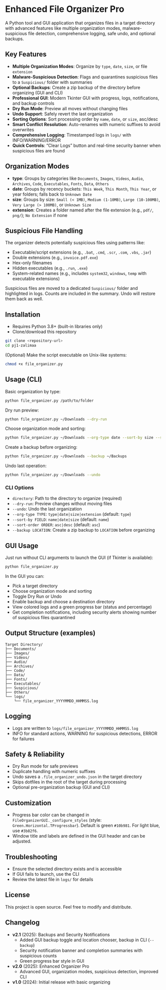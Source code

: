 # Enhanced File Organizer Pro

A Python tool and GUI application that organizes files in a target directory with advanced features like multiple organization modes, malware-suspicious file detection, comprehensive logging, safe undo, and optional backups.

## Key Features

- **Multiple Organization Modes**: Organize by `type`, `date`, `size`, or file `extension`
- **Malware-Suspicious Detection**: Flags and quarantines suspicious files to a `Suspicious/` folder with summaries
- **Optional Backups**: Create a zip backup of the directory before organizing (GUI and CLI)
- **Professional GUI**: Modern Tkinter GUI with progress, logs, notifications, and backup controls
- **Dry Run Mode**: Preview all moves without changing files
- **Undo Support**: Safely revert the last organization
- **Sorting Options**: Sort processing order by `name`, `date`, or `size`, asc/desc
- **Smart Conflict Resolution**: Auto-renames with numeric suffixes to avoid overwrites
- **Comprehensive Logging**: Timestamped logs in `logs/` with INFO/WARNING/ERROR
- **Quick Controls**: “Clear Logs” button and real-time security banner when suspicious files are found

## Organization Modes

- **type**: Groups by categories like `Documents`, `Images`, `Videos`, `Audio`, `Archives`, `Code`, `Executables`, `Fonts`, `Data`, `Others`
- **date**: Groups by recency buckets: `This Week`, `This Month`, `This Year`, or year folders; falls back to `Unknown Date`
- **size**: Groups by size: `Small (< 1MB)`, `Medium (1-10MB)`, `Large (10-100MB)`, `Very Large (> 100MB)`, or `Unknown Size`
- **extension**: Creates a folder named after the file extension (e.g., `pdf/`, `png/`); `No Extension` if none

## Suspicious File Handling

The organizer detects potentially suspicious files using patterns like:
- Executable/script extensions (e.g., `.bat`, `.cmd`, `.scr`, `.com`, `.vbs`, `.jar`)
- Double extensions (e.g., `invoice.pdf.exe`)
- Hex-only filenames
- Hidden executables (e.g., `.run`, `.exe`)
- System-related names (e.g., includes `system32`, `windows`, `temp` with executable extensions)

Suspicious files are moved to a dedicated `Suspicious/` folder and highlighted in logs. Counts are included in the summary. Undo will restore them back as well.

## Installation

- Requires Python 3.8+ (built-in libraries only)
- Clone/download this repository

```bash
git clone <repository-url>
cd pj1-zalimaa
```

(Optional) Make the script executable on Unix-like systems:

```bash
chmod +x file_organizer.py
```

## Usage (CLI)

Basic organization by type:

```bash
python file_organizer.py /path/to/folder
```

Dry run preview:

```bash
python file_organizer.py ~/Downloads --dry-run
```

Choose organization mode and sorting:

```bash
python file_organizer.py ~/Downloads --org-type date --sort-by size --sort-order desc
```

Create a backup before organizing:

```bash
python file_organizer.py ~/Downloads --backup ~/Backups
```

Undo last operation:

```bash
python file_organizer.py ~/Downloads --undo
```

### CLI Options

- `directory`: Path to the directory to organize (required)
- `--dry-run`: Preview changes without moving files
- `--undo`: Undo the last organization
- `--org-type TYPE`: `type|date|size|extension` (default: `type`)
- `--sort-by FIELD`: `name|date|size` (default: `name`)
- `--sort-order ORDER`: `asc|desc` (default: `asc`)
- `--backup LOCATION`: Create a zip backup to `LOCATION` before organizing

## GUI Usage

Just run without CLI arguments to launch the GUI (if Tkinter is available):

```bash
python file_organizer.py
```

In the GUI you can:
- Pick a target directory
- Choose organization mode and sorting
- Toggle Dry Run or Undo
- Enable backup and choose a destination directory
- View colored logs and a green progress bar (status and percentage)
- Get completion notifications, including security alerts showing number of suspicious files quarantined

## Output Structure (examples)

```
Target Directory/
├── Documents/
├── Images/
├── Videos/
├── Audio/
├── Archives/
├── Code/
├── Data/
├── Fonts/
├── Executables/
├── Suspicious/
├── Others/
└── logs/
    └── file_organizer_YYYYMMDD_HHMMSS.log
```

## Logging

- Logs are written to `logs/file_organizer_YYYYMMDD_HHMMSS.log`
- INFO for standard actions, WARNING for suspicious detections, ERROR for failures

## Safety & Reliability

- Dry Run mode for safe previews
- Duplicate handling with numeric suffixes
- Undo saves a `.file_organizer_undo.json` in the target directory
- Skips dotfiles in the root of the target during processing
- Optional pre-organization backup (GUI and CLI)

## Customization

- Progress bar color can be changed in `FileOrganizerGUI._configure_styles` (style: `Green.Horizontal.TProgressbar`). Default is green `#10b981`. For light blue, use `#3b82f6`.
- Window title and labels are defined in the GUI header and can be adjusted.

## Troubleshooting

- Ensure the selected directory exists and is accessible
- If GUI fails to launch, use the CLI
- Review the latest file in `logs/` for details

## License

This project is open source. Feel free to modify and distribute.

## Changelog

- **v2.1** (2025): Backups and Security Notifications
  - Added GUI backup toggle and location chooser, backup in CLI (`--backup`)
  - Security notification banner and completion summaries with suspicious counts
  - Green progress bar style in GUI
- **v2.0** (2025): Enhanced Organizer Pro
  - Advanced GUI, organization modes, suspicious detection, improved CLI
- **v1.0** (2024): Initial release with basic organizing